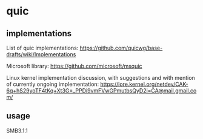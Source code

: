 # quic

## implementations

List of quic implementations:
https://github.com/quicwg/base-drafts/wiki/Implementations

Microsoft library:
https://github.com/microsoft/msquic

Linux kernel implementation discussion, with suggestions and with mention of
currently ongoing implementation:
https://lore.kernel.org/netdev/CAK-6q+hS29yoTF4tKq+Xt3G=_PPDi9vmFVwGPmutbsQyD2i=CA@mail.gmail.com/

## usage

SMB3.1.1
